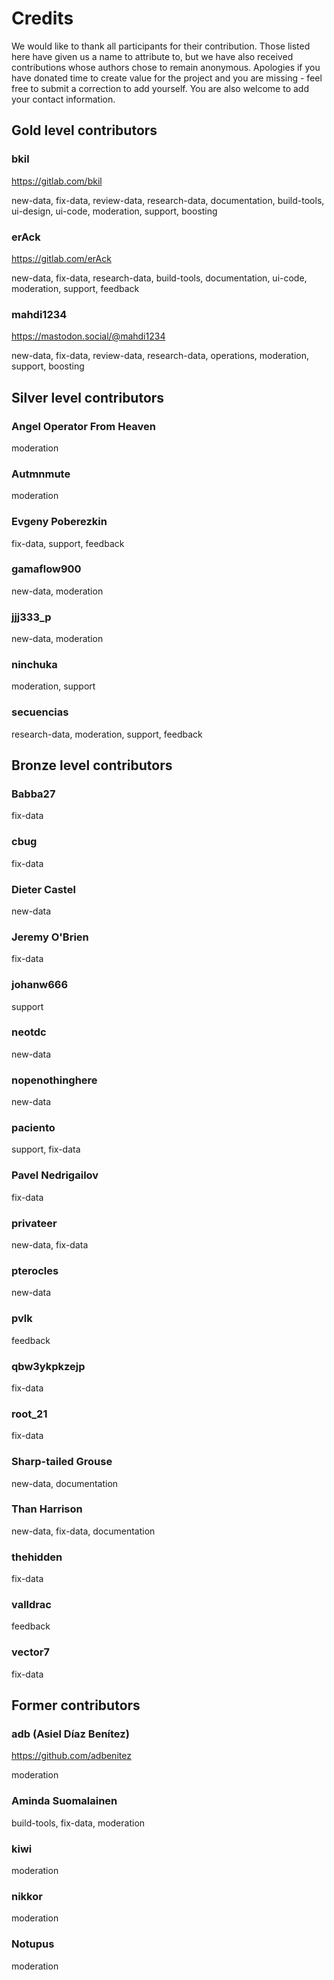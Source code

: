 # Credits

We would like to thank all participants for their contribution. Those listed here have given us a name to attribute to, but we have also received contributions whose authors chose to remain anonymous. Apologies if you have donated time to create value for the project and you are missing - feel free to submit a correction to add yourself. You are also welcome to add your contact information.

## Gold level contributors

### bkil

https://gitlab.com/bkil

new-data, fix-data, review-data, research-data, documentation, build-tools, ui-design, ui-code, moderation, support, boosting

### erAck

https://gitlab.com/erAck

new-data, fix-data, research-data, build-tools, documentation, ui-code, moderation, support, feedback

### mahdi1234

https://mastodon.social/@mahdi1234

new-data, fix-data, review-data, research-data, operations, moderation, support, boosting

## Silver level contributors

### Angel Operator From Heaven

moderation

### Autmnmute

moderation

### Evgeny Poberezkin

fix-data, support, feedback

### gamaflow900

new-data, moderation

### jjj333_p

new-data, moderation

### ninchuka

moderation, support

### secuencias

research-data, moderation, support, feedback

## Bronze level contributors

### Babba27

fix-data

### cbug

fix-data

### Dieter Castel

new-data

### Jeremy O'Brien

fix-data

### johanw666

support

### neotdc

new-data

### nopenothinghere

new-data

### paciento

support, fix-data

### Pavel Nedrigailov

fix-data

### privateer

new-data, fix-data

### pterocles

new-data

### pvlk

feedback

### qbw3ykpkzejp

fix-data

### root_21

fix-data

### Sharp-tailed Grouse

new-data, documentation

### Than Harrison

new-data, fix-data, documentation

### thehidden

fix-data

### valldrac

feedback

### vector7

fix-data

## Former contributors

### adb (Asiel Díaz Benítez)

https://github.com/adbenitez

moderation

### Aminda Suomalainen

build-tools, fix-data, moderation

### kiwi

moderation

### nikkor

moderation

### Notupus

moderation
